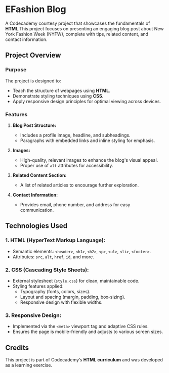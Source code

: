# EFashion Blog

A Codecademy courtesy project that showcases the fundamentals of **HTML**.This project focuses on presenting an engaging blog post about New York Fashion Week (NYFW), complete with tips, related content, and contact information.

## **Project Overview**

### **Purpose**

The project is designed to:

- Teach the structure of webpages using **HTML**.
- Demonstrate styling techniques using **CSS**.
- Apply responsive design principles for optimal viewing across devices.

### **Features**

1. **Blog Post Structure:**

   - Includes a profile image, headline, and subheadings.
   - Paragraphs with embedded links and inline styling for emphasis.

2. **Images:**

   - High-quality, relevant images to enhance the blog's visual appeal.
   - Proper use of `alt` attributes for accessibility.

3. **Related Content Section:**

   - A list of related articles to encourage further exploration.

4. **Contact Information:**
   - Provides email, phone number, and address for easy communication.

## **Technologies Used**

### **1. HTML (HyperText Markup Language):**

- Semantic elements: `<header>`, `<h1>`, `<h2>`, `<p>`, `<ul>`, `<li>`, `<footer>`.
- Attributes: `src`, `alt`, `href`, `id`, and more.

### **2. CSS (Cascading Style Sheets):**

- External stylesheet (`style.css`) for clean, maintainable code.
- Styling features applied:
  - Typography (fonts, colors, sizes).
  - Layout and spacing (margin, padding, box-sizing).
  - Responsive design with flexible widths.

### **3. Responsive Design:**

- Implemented via the `<meta>` viewport tag and adaptive CSS rules.
- Ensures the page is mobile-friendly and adjusts to various screen sizes.

## **Credits**

This project is part of Codecademy’s **HTML curriculum** and was developed as a learning exercise.
